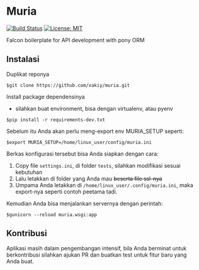Muria
=====

[![Build Status](https://travis-ci.com/xakiy/muria.svg?branch=develop)](https://travis-ci.org/xakiy/muria) [![License: MIT](https://img.shields.io/badge/License-MIT-yellow.svg)](https://opensource.org/licenses/MIT)

Falcon boilerplate for API development with pony ORM

Instalasi
---------
Duplikat reponya
```
$git clone https://github.com/xakiy/muria.git
```

Install package dependensinya
- silahkan buat environment, bisa dengan virtualenv, atau pyenv
```
$pip install -r requirements-dev.txt
```

Sebelum itu Anda akan perlu meng-export env MURIA_SETUP seperti:
 
```
$export MURIA_SETUP=/home/linux_user/config/muria.ini
```

Berkas konfigurasi tersebut bisa Anda siapkan dengan cara:
1. Copy file ```settings.ini```, di folder ```tests```, silahkan modifikasi sesuai kebutuhan
2. Lalu letakkan di folder yang Anda mau <del>beserta file ssl-nya</del>
4. Umpama Anda letakkan di ```/home/linux_user/.config/muria.ini```, maka export-nya seperti contoh peetama tadi.

Kemudian Anda bisa menjalankan servernya dengan perintah:
```
$gunicorn --reload muria.wsgi:app
```

Kontribusi
----------
Aplikasi masih dalam pengembangan intensif, bila Anda berminat untuk berkontribusi silahkan ajukan PR dan buatkan test untuk fitur baru yang Anda buat.
